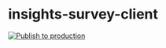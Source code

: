 # insights-survey-client

[![Publish to production](https://github.com/armakuni/insights-survey-client/actions/workflows/publish-to-production.yml/badge.svg)](https://github.com/armakuni/insights-survey-client/actions/workflows/publish-to-production.yml)
